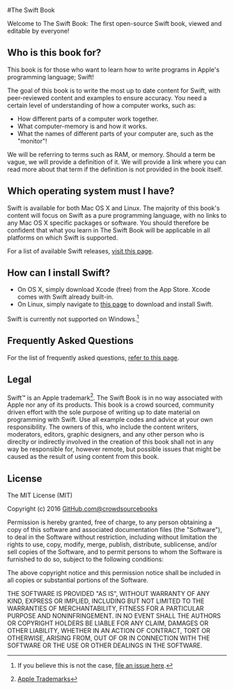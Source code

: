#The Swift Book

Welcome to The Swift Book: The first open-source Swift book, viewed and editable by everyone!

## Who is this book for?

This book is for those who want to learn how to write programs in Apple's programming language; Swift!

The goal of this book is to write the most up to date content for Swift, with peer-reviewed content and examples to ensure accuracy. You need a certain level of understanding of how a computer works, such as:

* How different parts of a computer work together.
* What computer-memory is and how it works.
* What the names of different parts of your computer are, such as the "monitor"!

We will be referring to terms such as RAM, or memory. Should a term be vague, we will provide a definition of it. We will provide a link where you can read more about that term if the definition is not provided in the book itself.

## Which operating system must I have?

Swift is available for both Mac OS X and Linux. The majority of this book's content will focus on Swift as a pure programming language, with no links to any Mac OS X specific packages or software. You should therefore be confident that what you learn in The Swift Book will be applicable in all platforms on which Swift is supported.

For a list of available Swift releases, [visit this page](https://swift.org/download/#releases).

## How can I install Swift?

* On OS X, simply download Xcode (free) from the App Store. Xcode comes with Swift already built-in.
* On Linux, simply navigate to [this page](https://swift.org/download/#releases) to download and install Swift.

Swift is currently not supported on Windows.[^1]

## Frequently Asked Questions

For the list of frequently asked questions, [refer to this page](BOOKREADME.md).

## Legal

Swift™ is an Apple trademark[^2]. The Swift Book is in no way associated with Apple nor any of its products. This book is a crowd sourced, community driven effort with the sole purpose of writing up to date material on programming with Swift. Use all example codes and advice at your own responsibility. The owners of this, who include the content writers, moderators, editors, graphic designers, and any other person who is direclty or indirectly involved in the creation of this book shall not in any way be responsible for, however remote, but possible issues that might be caused as the result of using content from this book.

## License

The MIT License (MIT)

Copyright (c) 2016 [GitHub.com@crowdsourcebooks](https://github.com/crowdsourcebooks/)

Permission is hereby granted, free of charge, to any person obtaining a copy
of this software and associated documentation files (the "Software"), to deal
in the Software without restriction, including without limitation the rights
to use, copy, modify, merge, publish, distribute, sublicense, and/or sell
copies of the Software, and to permit persons to whom the Software is
furnished to do so, subject to the following conditions:

The above copyright notice and this permission notice shall be included in all
copies or substantial portions of the Software.

THE SOFTWARE IS PROVIDED "AS IS", WITHOUT WARRANTY OF ANY KIND, EXPRESS OR
IMPLIED, INCLUDING BUT NOT LIMITED TO THE WARRANTIES OF MERCHANTABILITY,
FITNESS FOR A PARTICULAR PURPOSE AND NONINFRINGEMENT. IN NO EVENT SHALL THE
AUTHORS OR COPYRIGHT HOLDERS BE LIABLE FOR ANY CLAIM, DAMAGES OR OTHER
LIABILITY, WHETHER IN AN ACTION OF CONTRACT, TORT OR OTHERWISE, ARISING FROM,
OUT OF OR IN CONNECTION WITH THE SOFTWARE OR THE USE OR OTHER DEALINGS IN THE
SOFTWARE.

[^1]: If you believe this is not the case, [file an issue here](https://github.com/crowdsourcebooks/theswiftbook/issues).
[^2]: [Apple Trademarks](http://www.apple.com/legal/intellectual-property/trademark/appletmlist.html)

